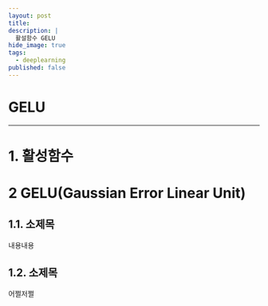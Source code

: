 ```yaml
---
layout: post
title: 
description: |
  활설함수 GELU
hide_image: true
tags:
  - deeplearning
published: false
---
```


# GELU
* * *

# 1. 활성함수
# 2 GELU(Gaussian Error Linear Unit)

## 1.1. 소제목
내용내용

## 1.2. 소제목
어쩔저쩔
